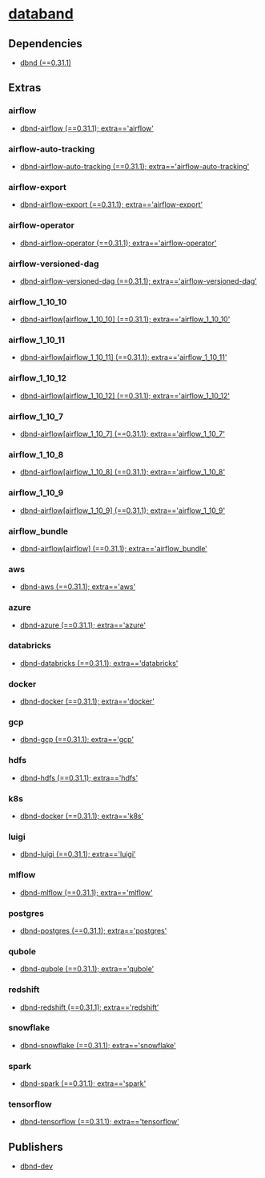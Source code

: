 # [databand](https://pypi.org/project/databand)

## Dependencies
- [dbnd (==0.31.1)](packages/d/dbnd.md)


## Extras

### airflow
- [dbnd-airflow (==0.31.1); extra=='airflow'](packages/d/dbnd-airflow.md)

### airflow-auto-tracking
- [dbnd-airflow-auto-tracking (==0.31.1); extra=='airflow-auto-tracking'](packages/d/dbnd-airflow-auto-tracking.md)

### airflow-export
- [dbnd-airflow-export (==0.31.1); extra=='airflow-export'](packages/d/dbnd-airflow-export.md)

### airflow-operator
- [dbnd-airflow-operator (==0.31.1); extra=='airflow-operator'](packages/d/dbnd-airflow-operator.md)

### airflow-versioned-dag
- [dbnd-airflow-versioned-dag (==0.31.1); extra=='airflow-versioned-dag'](packages/d/dbnd-airflow-versioned-dag.md)

### airflow_1_10_10
- [dbnd-airflow[airflow_1_10_10] (==0.31.1); extra=='airflow_1_10_10'](packages/d/dbnd-airflow.md)

### airflow_1_10_11
- [dbnd-airflow[airflow_1_10_11] (==0.31.1); extra=='airflow_1_10_11'](packages/d/dbnd-airflow.md)

### airflow_1_10_12
- [dbnd-airflow[airflow_1_10_12] (==0.31.1); extra=='airflow_1_10_12'](packages/d/dbnd-airflow.md)

### airflow_1_10_7
- [dbnd-airflow[airflow_1_10_7] (==0.31.1); extra=='airflow_1_10_7'](packages/d/dbnd-airflow.md)

### airflow_1_10_8
- [dbnd-airflow[airflow_1_10_8] (==0.31.1); extra=='airflow_1_10_8'](packages/d/dbnd-airflow.md)

### airflow_1_10_9
- [dbnd-airflow[airflow_1_10_9] (==0.31.1); extra=='airflow_1_10_9'](packages/d/dbnd-airflow.md)

### airflow_bundle
- [dbnd-airflow[airflow] (==0.31.1); extra=='airflow_bundle'](packages/d/dbnd-airflow.md)

### aws
- [dbnd-aws (==0.31.1); extra=='aws'](packages/d/dbnd-aws.md)

### azure
- [dbnd-azure (==0.31.1); extra=='azure'](packages/d/dbnd-azure.md)

### databricks
- [dbnd-databricks (==0.31.1); extra=='databricks'](packages/d/dbnd-databricks.md)

### docker
- [dbnd-docker (==0.31.1); extra=='docker'](packages/d/dbnd-docker.md)

### gcp
- [dbnd-gcp (==0.31.1); extra=='gcp'](packages/d/dbnd-gcp.md)

### hdfs
- [dbnd-hdfs (==0.31.1); extra=='hdfs'](packages/d/dbnd-hdfs.md)

### k8s
- [dbnd-docker (==0.31.1); extra=='k8s'](packages/d/dbnd-docker.md)

### luigi
- [dbnd-luigi (==0.31.1); extra=='luigi'](packages/d/dbnd-luigi.md)

### mlflow
- [dbnd-mlflow (==0.31.1); extra=='mlflow'](packages/d/dbnd-mlflow.md)

### postgres
- [dbnd-postgres (==0.31.1); extra=='postgres'](packages/d/dbnd-postgres.md)

### qubole
- [dbnd-qubole (==0.31.1); extra=='qubole'](packages/d/dbnd-qubole.md)

### redshift
- [dbnd-redshift (==0.31.1); extra=='redshift'](packages/d/dbnd-redshift.md)

### snowflake
- [dbnd-snowflake (==0.31.1); extra=='snowflake'](packages/d/dbnd-snowflake.md)

### spark
- [dbnd-spark (==0.31.1); extra=='spark'](packages/d/dbnd-spark.md)

### tensorflow
- [dbnd-tensorflow (==0.31.1); extra=='tensorflow'](packages/d/dbnd-tensorflow.md)


## Publishers
- [dbnd-dev](https://pypi.org/user/dbnd-dev)

